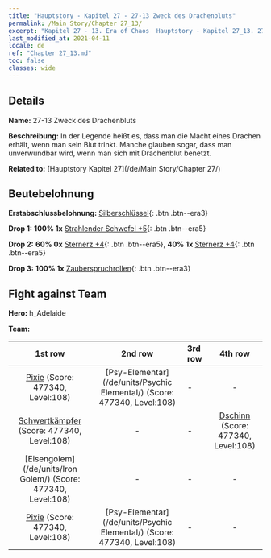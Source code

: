 ```yaml
---
title: "Hauptstory - Kapitel 27 - 27-13 Zweck des Drachenbluts"
permalink: /Main Story/Chapter 27_13/
excerpt: "Kapitel 27 - 13. Era of Chaos  Hauptstory - Kapitel 27_13. 27-13 Zweck des Drachenbluts"
last_modified_at: 2021-04-11
locale: de
ref: "Chapter 27_13.md"
toc: false
classes: wide
---
```


## Details

 **Name:** 27-13 Zweck des Drachenbluts

 **Beschreibung:** In der Legende heißt es, dass man die Macht eines Drachen erhält, wenn man sein Blut trinkt. Manche glauben sogar, dass man unverwundbar wird, wenn man sich mit Drachenblut benetzt.

 **Related to:** [Hauptstory Kapitel 27](/de/Main Story/Chapter 27/)

## Beutebelohnung

 **Erstabschlussbelohnung:** [Silberschlüssel](/de/Items/con_693/){: .btn .btn--era3}

 **Drop 1:** **100% 1x** [Strahlender Schwefel +5](/de/Items/mat_99/){: .btn .btn--era5}

 **Drop 2:** **60% 0x** [Sternerz +4](/de/Items/mat_89/){: .btn .btn--era5}, **40% 1x** [Sternerz +4](/de/Items/mat_89/){: .btn .btn--era5}

 **Drop 3:** **100% 1x** [Zauberspruchrollen](/de/Items/con_694/){: .btn .btn--era3}


## Fight against Team
 **Hero:** h_Adelaide

 **Team:**


  | 1st row | 2nd row | 3rd row | 4th row |
  |:----:|:----:|:----|:----:|
  | [Pixie](/de/units/Sprite/) (Score: 477340, Level:108)  | [Psy-Elementar](/de/units/Psychic Elemental/) (Score: 477340, Level:108)  | - | - |
  | [Schwertkämpfer](/de/units/Swordsman/) (Score: 477340, Level:108)  | - | - | [Dschinn](/de/units/Genie/) (Score: 477340, Level:108)  |
  | [Eisengolem](/de/units/Iron Golem/) (Score: 477340, Level:108)  | - | - | - |
  | [Pixie](/de/units/Sprite/) (Score: 477340, Level:108)  | [Psy-Elementar](/de/units/Psychic Elemental/) (Score: 477340, Level:108)  | - | - |


